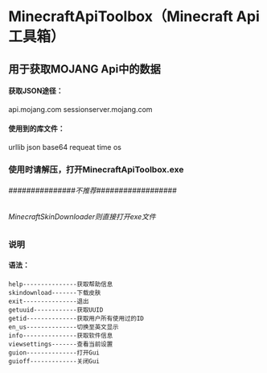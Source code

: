 # MinecraftApiToolbox（Minecraft Api 工具箱）
## 用于获取MOJANG Api中的数据

#### 获取JSON途径：
api.mojang.com
sessionserver.mojang.com

#### 使用到的库文件：
urllib
json
base64
requeat
time
os

### 使用时请解压，打开MinecraftApiToolbox.exe

###### ###############不推荐##################
###### MinecraftSkinDownloader则直接打开exe文件


### 说明
#### 语法：
    help---------------获取帮助信息
    skindownload-------下载皮肤
    exit---------------退出
    getuuid------------获取UUID
    getid--------------获取用户所有使用过的ID
    en_us--------------切换至英文显示
    info---------------获取软件信息
    viewsettings-------查看当前设置
    guion--------------打开Gui
    guioff-------------关闭Gui